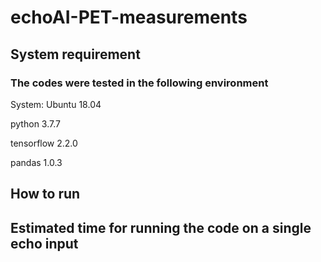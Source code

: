 # echoAI-PET-measurements
## System requirement
### The codes were tested in the following environment
System: Ubuntu 18.04

python 3.7.7

tensorflow 2.2.0

pandas 1.0.3

## How to run

## Estimated time for running the code on a single echo input

